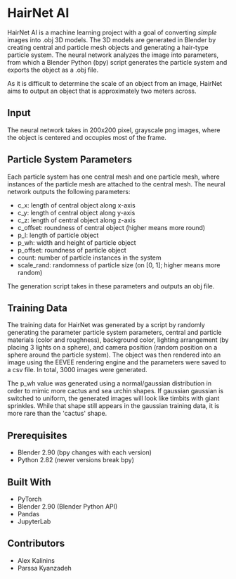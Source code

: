 # HairNet AI

HairNet AI is a machine learning project with a goal of converting *simple* images into .obj 3D models. The 3D models are generated in Blender by creating central and particle mesh objects and generating a hair-type particle system. The neural network analyzes the image into parameters, from which a Blender Python (bpy) script generates the particle system and exports the object as a .obj file.

As it is difficult to determine the scale of an object from an image, HairNet aims to output an object that is approximately two meters across.

## Input

The neural network takes in 200x200 pixel, grayscale png images, where the object is centered and occupies most of the frame.

## Particle System Parameters

Each particle system has one central mesh and one particle mesh, where instances of the particle mesh are attached to the central mesh. The neural network outputs the following parameters:

- c_x: length of central object along x-axis
- c_y: length of central object along y-axis
- c_z: length of central object along z-axis
- c_offset: roundness of central object (higher means more round)
- p_l: length of particle object
- p_wh: width and height of particle object
- p_offset: roundness of particle object
- count: number of particle instances in the system
- scale_rand: randomness of particle size (on [0, 1]; higher means more random)

The generation script takes in these parameters and outputs an obj file.

## Training Data

The training data for HairNet was generated by a script by randomly generating the parameter particle system parameters, central and particle materials (color and roughness), background color, lighting arrangement (by placing 3 lights on a sphere), and camera position (random position on a sphere around the particle system). The object was then rendered into an image using the EEVEE rendering engine and the parameters were saved to a csv file. In total, 3000 images were generated.

The p_wh value was generated using a normal/gaussian distribution in order to mimic more cactus and sea urchin shapes. If gaussian gaussian is switched to uniform, the generated images will look like timbits with giant sprinkles. While that shape still appears in the gaussian training data, it is more rare than the 'cactus' shape.

## Prerequisites

- Blender 2.90 (bpy changes with each version)
- Python 2.82 (newer versions break bpy)

## Built With

- PyTorch
- Blender 2.90 (Blender Python API)
- Pandas
- JupyterLab

## Contributors

- Alex Kalinins
- Parssa Kyanzadeh
